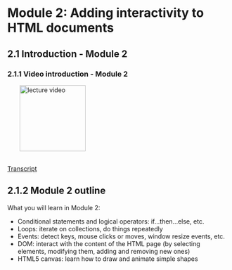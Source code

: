# Module 2: Adding interactivity to HTML documents


## 2.1 Introduction - Module 2


### 2.1.1 Video introduction - Module 2

<a href="https://edx-video.net/W3CJSIXX2016-V001900_DTH.mp4" target="_BLANK">
  <img style="margin-left: 2em;" src="https://bit.ly/2JtB40Q" alt="lecture video" width=150/>
</a><br/><br/>

[Transcript](https://tinyurl.com/y44y4lq8)


## 2.1.2 Module 2 outline

What you will learn in Module 2:

+ Conditional statements and logical operators: if...then...else, etc.
+ Loops: iterate on collections, do things repeatedly
+ Events: detect keys, mouse clicks or moves, window resize events, etc.
+ DOM: interact with the content of the HTML page (by selecting elements, modifying them, adding and removing new ones)
+ HTML5 canvas: learn how to draw and animate simple shapes


